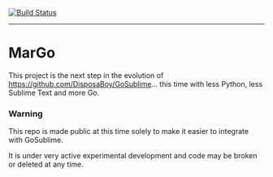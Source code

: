 [![Build Status](https://travis-ci.org/disposablue/margo.svg?branch=master)](https://travis-ci.org/disposablue/margo)

<hr>

# MarGo

This project is the next step in the evolution of https://github.com/DisposaBoy/GoSublime...
this time with less Python, less Sublime Text and more Go.

### Warning

This repo is made public at this time solely to make it easier to integrate with GoSublime.

It is under very active experimental development and code may be broken or deleted at any time.

